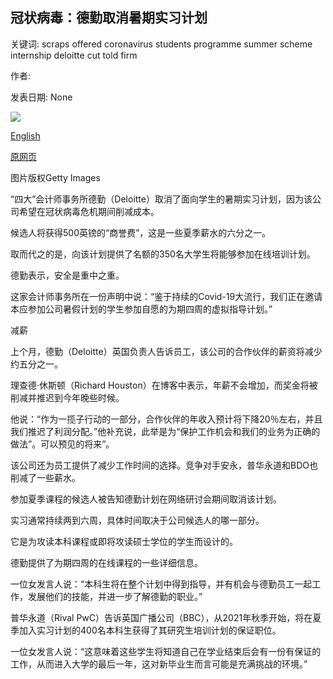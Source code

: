 ## 冠状病毒：德勤取消暑期实习计划

关键词: scraps offered coronavirus students programme summer scheme internship deloitte cut told firm

作者: 

发表日期: None

![](https://ichef.bbci.co.uk/news/1024/branded_news/C8BE/production/_112109315_gettyimages-853666756.jpg)

[English](Coronavirus%3A%20Deloitte%20scraps%20summer%20internship%20scheme.md)

[原网页](https://www.bbc.com/news/business-52535205)

图片版权Getty Images

“四大”会计师事务所德勤（Deloitte）取消了面向学生的暑期实习计划，因为该公司希望在冠状病毒危机期间削减成本。

候选人将获得500英镑的“商誉费”，这是一些夏季薪水的六分之一。

取而代之的是，向该计划提供了名额的350名大学生将能够参加在线培训计划。

德勤表示，安全是重中之重。

这家会计师事务所在一份声明中说：“鉴于持续的Covid-19大流行，我们正在邀请本应参加公司暑假计划的学生参加自愿的为期四周的虚拟指导计划。”

减薪

上个月，德勤（Deloitte）英国负责人告诉员工，该公司的合作伙伴的薪资将减少约五分之一。

理查德·休斯顿（Richard Houston）在博客中表示，年薪不会增加，而奖金将被削减并推迟到今年晚些时候。

他说：“作为一揽子行动的一部分，合作伙伴的年收入预计将下降20％左右，并且我们推迟了利润分配。”他补充说，此举是为“保护工作机会和我们的业务为正确的做法”。可以预见的将来”。

该公司还为员工提供了减少工作时间的选择。竞争对手安永，普华永道和BDO也削减了一些薪水。

参加夏季课程的候选人被告知德勤计划在网络研讨会期间取消该计划。

实习通常持续两到六周，具体时间取决于公司候选人的哪一部分。

它是为攻读本科课程或即将攻读硕士学位的学生而设计的。

德勤提供了为期四周的在线课程的一些详细信息。

一位女发言人说：“本科生将在整个计划中得到指导，并有机会与德勤员工一起工作，发展他们的技能，并进一步了解德勤的职业。”

普华永道（Rival PwC）告诉英国广播公司（BBC），从2021年秋季开始，将在夏季加入实习计划的400名本科生获得了其研究生培训计划的保证职位。

一位女发言人说：“这意味着这些学生将知道自己在学业结束后会有一份有保证的工作，从而进入大学的最后一年，这对新毕业生而言可能是充满挑战的环境。”